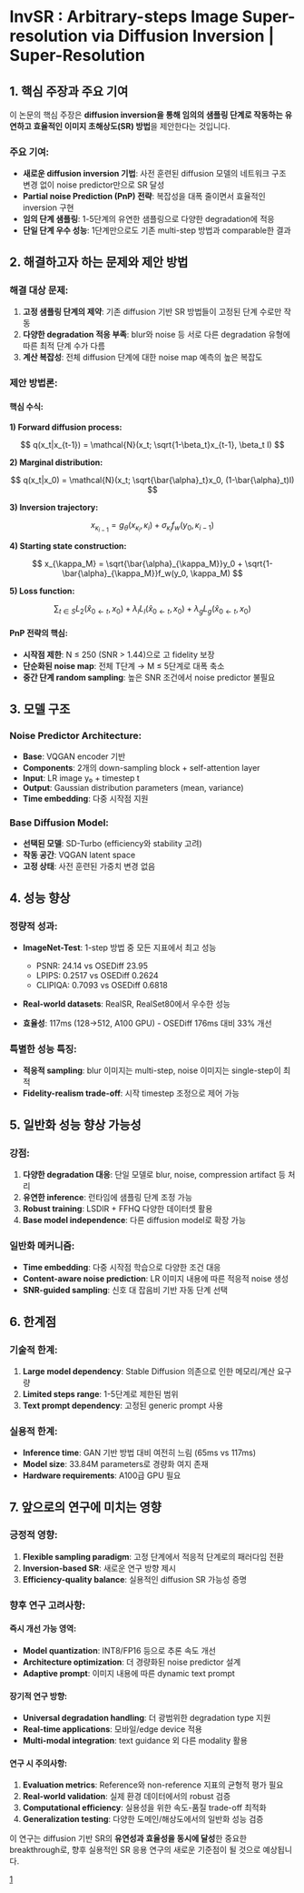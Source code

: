 # InvSR : Arbitrary-steps Image Super-resolution via Diffusion Inversion | Super-Resolution

## 1. 핵심 주장과 주요 기여

이 논문의 핵심 주장은 **diffusion inversion을 통해 임의의 샘플링 단계로 작동하는 유연하고 효율적인 이미지 초해상도(SR) 방법**을 제안한다는 것입니다.

### 주요 기여:
- **새로운 diffusion inversion 기법**: 사전 훈련된 diffusion 모델의 네트워크 구조 변경 없이 noise predictor만으로 SR 달성
- **Partial noise Prediction (PnP) 전략**: 복잡성을 대폭 줄이면서 효율적인 inversion 구현
- **임의 단계 샘플링**: 1-5단계의 유연한 샘플링으로 다양한 degradation에 적응
- **단일 단계 우수 성능**: 1단계만으로도 기존 multi-step 방법과 comparable한 결과

## 2. 해결하고자 하는 문제와 제안 방법

### 해결 대상 문제:
1. **고정 샘플링 단계의 제약**: 기존 diffusion 기반 SR 방법들이 고정된 단계 수로만 작동
2. **다양한 degradation 적응 부족**: blur와 noise 등 서로 다른 degradation 유형에 따른 최적 단계 수가 다름
3. **계산 복잡성**: 전체 diffusion 단계에 대한 noise map 예측의 높은 복잡도

### 제안 방법론:

#### 핵심 수식:

**1) Forward diffusion process:**

$$ q(x_t|x_{t-1}) = \mathcal{N}(x_t; \sqrt{1-\beta_t}x_{t-1}, \beta_t I) $$

**2) Marginal distribution:**

$$ q(x_t|x_0) = \mathcal{N}(x_t; \sqrt{\bar{\alpha}_t}x_0, (1-\bar{\alpha}_t)I) $$

**3) Inversion trajectory:**

$$ x_{\kappa_{i-1}} = g_\theta(x_{\kappa_i}, \kappa_i) + \sigma_{\kappa_i}f_w(y_0, \kappa_{i-1}) $$

**4) Starting state construction:**

$$ x_{\kappa_M} = \sqrt{\bar{\alpha}_{\kappa_M}}y_0 + \sqrt{1-\bar{\alpha}_{\kappa_M}}f_w(y_0, \kappa_M) $$

**5) Loss function:**

$$ \sum_{t \in S} L_2(\hat{x}_{0 \leftarrow t}, x_0) + \lambda_l L_l(\hat{x}_{0 \leftarrow t}, x_0) + \lambda_g L_g(\hat{x}_{0 \leftarrow t}, x_0) $$

#### PnP 전략의 핵심:
- **시작점 제한**: N ≤ 250 (SNR > 1.44)으로 고 fidelity 보장
- **단순화된 noise map**: 전체 T단계 → M ≤ 5단계로 대폭 축소
- **중간 단계 random sampling**: 높은 SNR 조건에서 noise predictor 불필요

## 3. 모델 구조

### Noise Predictor Architecture:
- **Base**: VQGAN encoder 기반
- **Components**: 2개의 down-sampling block + self-attention layer
- **Input**: LR image y₀ + timestep t
- **Output**: Gaussian distribution parameters (mean, variance)
- **Time embedding**: 다중 시작점 지원

### Base Diffusion Model:
- **선택된 모델**: SD-Turbo (efficiency와 stability 고려)
- **작동 공간**: VQGAN latent space
- **고정 상태**: 사전 훈련된 가중치 변경 없음

## 4. 성능 향상

### 정량적 성과:
- **ImageNet-Test**: 1-step 방법 중 모든 지표에서 최고 성능
  - PSNR: 24.14 vs OSEDiff 23.95
  - LPIPS: 0.2517 vs OSEDiff 0.2624
  - CLIPIQA: 0.7093 vs OSEDiff 0.6818

- **Real-world datasets**: RealSR, RealSet80에서 우수한 성능
- **효율성**: 117ms (128→512, A100 GPU) - OSEDiff 176ms 대비 33% 개선

### 특별한 성능 특징:
- **적응적 sampling**: blur 이미지는 multi-step, noise 이미지는 single-step이 최적
- **Fidelity-realism trade-off**: 시작 timestep 조정으로 제어 가능

## 5. 일반화 성능 향상 가능성

### 강점:
1. **다양한 degradation 대응**: 단일 모델로 blur, noise, compression artifact 등 처리
2. **유연한 inference**: 런타임에 샘플링 단계 조정 가능
3. **Robust training**: LSDIR + FFHQ 다양한 데이터셋 활용
4. **Base model independence**: 다른 diffusion model로 확장 가능

### 일반화 메커니즘:
- **Time embedding**: 다중 시작점 학습으로 다양한 조건 대응
- **Content-aware noise prediction**: LR 이미지 내용에 따른 적응적 noise 생성
- **SNR-guided sampling**: 신호 대 잡음비 기반 자동 단계 선택

## 6. 한계점

### 기술적 한계:
1. **Large model dependency**: Stable Diffusion 의존으로 인한 메모리/계산 요구량
2. **Limited steps range**: 1-5단계로 제한된 범위
3. **Text prompt dependency**: 고정된 generic prompt 사용

### 실용적 한계:
- **Inference time**: GAN 기반 방법 대비 여전히 느림 (65ms vs 117ms)
- **Model size**: 33.84M parameters로 경량화 여지 존재
- **Hardware requirements**: A100급 GPU 필요

## 7. 앞으로의 연구에 미치는 영향

### 긍정적 영향:
1. **Flexible sampling paradigm**: 고정 단계에서 적응적 단계로의 패러다임 전환
2. **Inversion-based SR**: 새로운 연구 방향 제시
3. **Efficiency-quality balance**: 실용적인 diffusion SR 가능성 증명

### 향후 연구 고려사항:

#### 즉시 개선 가능 영역:
- **Model quantization**: INT8/FP16 등으로 추론 속도 개선
- **Architecture optimization**: 더 경량화된 noise predictor 설계
- **Adaptive prompt**: 이미지 내용에 따른 dynamic text prompt

#### 장기적 연구 방향:
- **Universal degradation handling**: 더 광범위한 degradation type 지원
- **Real-time applications**: 모바일/edge device 적용
- **Multi-modal integration**: text guidance 외 다른 modality 활용

#### 연구 시 주의사항:
1. **Evaluation metrics**: Reference와 non-reference 지표의 균형적 평가 필요
2. **Real-world validation**: 실제 환경 데이터에서의 robust 검증
3. **Computational efficiency**: 실용성을 위한 속도-품질 trade-off 최적화
4. **Generalization testing**: 다양한 도메인/해상도에서의 일반화 성능 검증

이 연구는 diffusion 기반 SR의 **유연성과 효율성을 동시에 달성**한 중요한 breakthrough로, 향후 실용적인 SR 응용 연구의 새로운 기준점이 될 것으로 예상됩니다.

[1](https://ppl-ai-file-upload.s3.amazonaws.com/web/direct-files/attachments/22370781/5866289f-4ae8-4cb2-9687-47296aa2349c/2412.09013v2.pdf)
